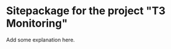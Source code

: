 Sitepackage for the project "T3 Monitoring"
==============================================================

Add some explanation here.
